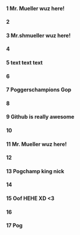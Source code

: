 #### 1 Mr. Mueller wuz here!
#### 2
#### 3 Mr.shmueller wuz here!
#### 4
#### 5 text text text
#### 6
#### 7 Poggerschampions Gop
#### 8
#### 9  Github is really awesome
#### 10
#### 11 Mr. Mueller wuz here!
#### 12
#### 13 Pogchamp king nick
#### 14
#### 15 Oof HEHE XD <3
#### 16
#### 17 Pog


